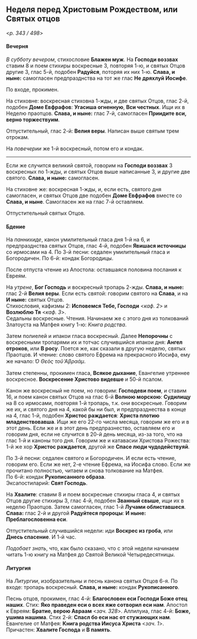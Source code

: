 
## Неделя перед Христовым Рождеством, или Святых отцов  

<*p. 343 / 498*>

#### Вечерня

*В субботу вечером*, стихословие **Блажен муж**. На **Господи воззвах** ставим 8 и поем стихиры 
воскресные 3, повторяя 1-ю, и святых Отцов другие 3, глас 5-й, подобен **Радуйся**, поторяя их них 1-ю. 
**Слава, и ныне:** самогласен предпразднства на тот же глас **Не дряхлуй Иосифе**. 

По входе, прокимен.

На стиховне: воскресная стиховна 1-жды, и две святых Отцов, глас 2-й, подобен **Доме Евфрафов**: 
**Угасиша огненную**, **Вси честных**. Ищи их в Неделю праотцов. **Слава, и ныне:** глас 7-й, 
самогласен **Приидите вси, верно торжествуим**. 

Отпустительный, глас 2-й: **Велия веры**. Написан выше святым трем отрокам. 

На *повечерии* же 1-й воскресный, потом его и кондак. 

--- 

Если же случится великий святой, говорим на **Господи воззвах** 3 воскресных по 1-жды, 
и святых Отцов выше написанные 3, и другие две святого. **Слава, и ныне:** самогласен. 

На стиховне же: воскресная 1-жды, и, если есть, святого дня самогласен, и святых Отцов две 
подобен **Доме Евфрафов** вместе со **Слава, и ныне**. Самогласен же на глас 7-й оставляем. 

Отпустительный святых Отцов. 

#### Бдение

На *паннихиде*, канон умилительный гласа дня 1-й на 6, и предпразднства святых Отцов, глас 4-й, 
подобен **Явишася источницы** со ирмосами на 4. 
По 3-й песни: седален умилительный гласа и Богородичен. 
По 6-й: кондак Богородицы. 

После отпуста чтение из Апостола: оставшаяся половина послания к Евреям. 

На *утрене*, **Бог Господь** и воскресный тропарь 2-жды. **Слава, и ныне:** глас 2-й **Велия веры**. 
Если есть святой: говорим святого на **Слава**, и на **И ныне:** святых Отцов.  
Стихословия, кафизмы 2: **Исповемся Тебе, Господи** <*каф. 2*> и **Возлюблю Тя** <*каф. 3*>.  
Седальны воскресные. Чтения. Начинаем же с этого дня из толкований Златоуста на Матфея книгу 1-ю: 
*Книга родства*.  

Затем полиелей и ипакои гласа воскресный. Далее **Непорочны** с воскресными тропарями их и тотчас 
случившийся ипакои дня: **Ангел отроков**, или **В росу**. Поется же, как сказали в другую неделю, 
святых Праотцов. И чтение: слово святого Ефрема на прекрасного Иосифа, ему же начало: *̔Ο Θεὸς τοῦ ̔Αβραάμ*. 

Затем степенны, прокимен гласа, **Всякое дыхание**, Евангелие утреннее воскресное. 
**Воскресение Христово видевше** и 50-й псалом. 

Канон же воскресный не поем, но говорим: **Господеви поем**, и ставим 16, и поем канон святых Отцов 
на глас 6-й **Волною морскою**: **Судилищу** на 8 со ирмосами, повторяя 1-й тропарь, т.к. они 
воскресные. Говорим же их, и святого дня на 4, какой бы ни был, и предпразднества в конце на 4, 
глас 1-й, подобен **Христос раждается**: **Христа плотию младенствовавша**. Ищи же его 22-го числа 
месяца, говорим же его и в этот день. Если же и в этот день предпразнество, оставляем его и говорим 
дня, если не случится в 20-й день месяца, из-за того, что на глас 1-й и каноны того дня. Говорим же 
и катавасии Христова Рожества: 1-й же хор **Христос раждается**, другой же **Спасе люди чудодействуяй**. 

По 3-й песни: седален святого и Богородичен. И если есть чтение, говорим его. Если же нет, 2-е чтение 
Ефрема, на Иосифа слово. Если же прочитано полностью, читаем и снова толкование на Матфея.  
По 6-й: кондак **Рукописанного образа**.    
Эксапостиларий: **Свят Господь**. 

На **Хвалите**: ставим 8 и поем воскресные стихиры гласа 4, и святых Отцов другие стихиры 3, 
глас 4-й, подобен **Званный свыше**, ищи их в неделю Праотцов. Затем самогласен, глас 1-й 
**Лучами облиставшеся**. **Слава:** глас 2-й и другой **Радуйтеся пророцы**: 
**И ныне: Преблагословенна еси**.  

Отпустительный случившийся недели: иди **Воскрес из гроба**, или **Днесь спасение**. И 1-й час.  

*Подобает знать*, что, как было сказано, что с этой недели начинаем читать 1-ю книгу на Матфея до 
Святой Великой Четыредесятницы. 

#### Литургия

На *Литургии*, изобразительны и песнь канона святых Отцов 6-я. 
По входе: тропарь воскресный. **Слава, и ныне:** кондак **Рукописанного**.  
 
Песнь отцов, прокимен, глас 4-й: **Благословен еси Господи Боже отец наших**. 
Стих: **Яко праведен еси о всех яже сотворил еси нам**. 
Апостол к Евреям: **Братие, верою Авраам** <*зач. 328*>. 
Аллилуиа, глас 4-й: **Боже, ушима нашима**. Стих 2-й: **Спасл бо еси нас от стужающих нам**.  
Евангелие от Матфея: **Книга родства Иисуса Христа** <*зач. 1*>.
Причастен: **Хвалите Господа** и **В память**. 
